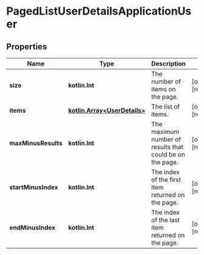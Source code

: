 
# PagedListUserDetailsApplicationUser

## Properties
Name | Type | Description | Notes
------------ | ------------- | ------------- | -------------
**size** | **kotlin.Int** | The number of items on the page. |  [optional] [readonly]
**items** | [**kotlin.Array&lt;UserDetails&gt;**](UserDetails.md) | The list of items. |  [optional] [readonly]
**maxMinusResults** | **kotlin.Int** | The maximum number of results that could be on the page. |  [optional] [readonly]
**startMinusIndex** | **kotlin.Int** | The index of the first item returned on the page. |  [optional] [readonly]
**endMinusIndex** | **kotlin.Int** | The index of the last item returned on the page. |  [optional] [readonly]




